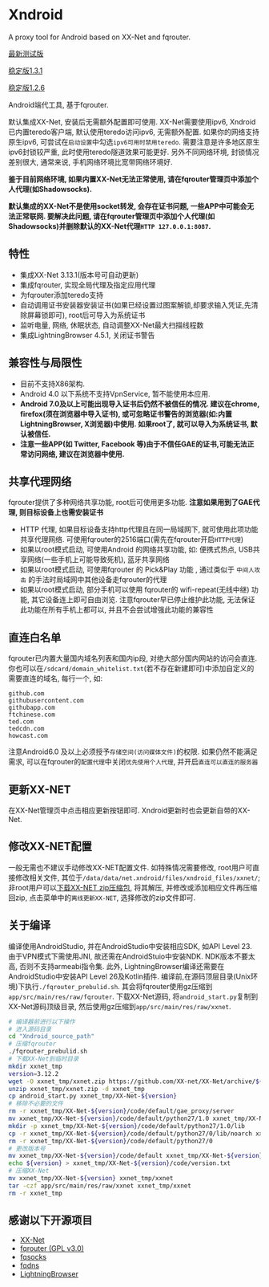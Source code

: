 # Xndroid
A proxy tool for Android based on XX-Net and fqrouter.

[最新测试版](https://raw.githubusercontent.com/XndroidDev/Xndroid-update/master/update/app-debug.apk)

[稳定版1.3.1](https://github.com/XndroidDev/Xndroid/releases/download/1.3.1/app-release.apk)

[稳定版1.2.6](https://github.com/XndroidDev/Xndroid/releases/download/1.2.6/app-release.apk)

Android端代工具, 基于fqrouter.

默认集成XX-Net, 安装后无需额外配置即可使用. XX-Net需要使用ipv6, Xndroid已内置teredo客户端, 默认使用teredo访问ipv6, 无需额外配置. 如果你的网络支持原生ipv6, 可尝试在`启动设置`中勾选`ipv6可用时禁用teredo`. 需要注意是许多地区原生ipv6封锁较严重, 此时使用teredo隧道效果可能更好. 另外不同网络环境, 封锁情况差别很大, 通常来说, 手机网络环境比宽带网络环境好.

__鉴于目前网络环境, 如果内置XX-Net无法正常使用, 请在fqrouter管理页中添加个人代理(如Shadowsocks).__

__默认集成的XX-Net不是使用socket转发, 会存在证书问题, 一些APP中可能会无法正常联网. 要解决此问题, 请在fqrouter管理页中添加个人代理(如Shadowsocks)并删除默认的XX-Net代理`HTTP 127.0.0.1:8087`.__

## 特性
 * 集成XX-Net 3.13.1(版本号可自动更新)
 * 集成fqrouter, 实现全局代理及指定应用代理
 * 为fqrouter添加teredo支持
 * 自动调用证书安装器安装证书(如果已经设置过图案解锁,却要求输入凭证,先清除屏幕锁即可), root后可导入为系统证书
 * 监听电量, 网络, 休眠状态, 自动调整XX-Net最大扫描线程数
 * 集成LightningBrowser 4.5.1, 关闭证书警告

## 兼容性与局限性
 * 目前不支持X86架构.
 * Android 4.0 以下系统不支持VpnService, 暂不能使用本应用.
 * __Android 7.0及以上可能出现导入证书后仍然不被信任的情况. 建议在chrome, firefox(须在浏览器中导入证书), 或可忽略证书警告的浏览器(如:内置LightningBrowser, X浏览器)中使用. 如果root了, 就可以导入为系统证书, 默认被信任.__
 * __注意一些APP(如 Twitter, Facebook 等)由于不信任GAE的证书,可能无法正常访问网络, 建议在浏览器中使用.__

## 共享代理网络
 fqrouter提供了多种网络共享功能, root后可使用更多功能. **注意如果用到了GAE代理, 则目标设备上也需安装证书**
 * HTTP 代理, 如果目标设备支持http代理且在同一局域网下, 就可使用此项功能共享代理网络. 可使用fqrouter的2516端口(需先在fqrouter开启`HTTP代理`)
 * 如果以root模式启动, 可使用Android 的网络共享功能, 如: 便携式热点, USB共享网络(一些手机上可能导致死机), 蓝牙共享网络
 * 如果以root模式启动, 可使用fqrouter 的 Pick&Play 功能 , 通过类似于 `中间人攻击` 的手法时局域网中其他设备走fqrouter的代理
 * 如果以root模式启动, 部分手机可以使用 fqrouter的 wifi-repeat(无线中继) 功能, 其它设备连上即可自由浏览. 注意fqrouter早已停止维护此功能, 无法保证此功能在所有手机上都可以, 并且不会尝试增强此功能的兼容性

## 直连白名单
 fqrouter已内置大量国内域名列表和国内ip段, 对绝大部分国内网站的访问会直连. 你也可以在`/sdcard/domain_whitelist.txt`(若不存在新建即可)中添加自定义的需要直连的域名, 每行一个, 如:
```
github.com
githubusercontent.com
githubapp.com
ftchinese.com
ted.com
tedcdn.com
howcast.com
```
 注意Android6.0 及以上必须授予`存储空间(访问媒体文件)`的权限. 如果仍然不能满足需求, 可以在fqrouter的`配置代理`中关闭`优先使用个人代理`, 并开启`直连可以直连的服务器`

## 更新XX-NET
在XX-Net管理页中点击相应更新按钮即可. Xndroid更新时也会更新自带的XX-Net.

## 修改XX-NET配置
一般无需也不建议手动修改XX-NET配置文件. 如特殊情况需要修改, root用户可直接修改相关文件, 其位于`/data/data/net.xndroid/files/xndroid_files/xxnet/`; 非root用户可以[下载XX-NET zip压缩包](https://github.com/XX-net/XX-Net/releases), 将其解压, 并修改或添加相应文件再压缩回zip, 点击菜单中的`离线更新XX-NET`, 选择修改的zip文件即可.

## 关于编译
编译使用AndroidStudio, 并在AndroidStudio中安装相应SDK, 如API Level 23. 由于VPN模式下需使用JNI, 故还需在AndroidStuio中安装NDK. NDK版本不要太高, 否则不支持armeabi指令集. 此外, LightningBrowser编译还需要在AndroidStudio中安装API Level 26及Kotlin插件.
编译前,在源码顶层目录(Unix环境)下执行`./fqrouter_prebulid.sh`. 其会将fqrouter使用gz压缩到`app/src/main/res/raw/fqrouter`. 下载XX-Net源码, 将`android_start.py`复制到XX-Net源码顶级目录, 然后使用gz压缩到`app/src/main/res/raw/xxnet`.

```sh
# 编译器前进行以下操作
# 进入源码目录
cd "Xndroid_source_path"
# 压缩fqrouter
./fqrouter_prebulid.sh
# 下载XX-Net到临时目录
mkdir xxnet_tmp
version=3.12.2
wget -O xxnet_tmp/xxnet.zip https://github.com/XX-net/XX-Net/archive/${version}.zip
unzip xxnet_tmp/xxnet.zip -d xxnet_tmp
cp android_start.py xxnet_tmp/XX-Net-${version}
# 移除不必要的文件
rm -r xxnet_tmp/XX-Net-${version}/code/default/gae_proxy/server
mv xxnet_tmp/XX-Net-${version}/code/default/python27/1.0 xxnet_tmp/XX-Net-${version}/code/default/python27/0
mkdir -p xxnet_tmp/XX-Net-${version}/code/default/python27/1.0/lib
cp -r xxnet_tmp/XX-Net-${version}/code/default/python27/0/lib/noarch xxnet_tmp/XX-Net-${version}/code/default/python27/1.0/lib/
rm -r xxnet_tmp/XX-Net-${version}/code/default/python27/0
# 更改版本号
mv xxnet_tmp/XX-Net-${version}/code/default xxnet_tmp/XX-Net-${version}/code/${version}
echo ${version} > xxnet_tmp/XX-Net-${version}/code/version.txt
# 压缩XX-Net
mv xxnet_tmp/XX-Net-${version} xxnet_tmp/xxnet
tar -czf app/src/main/res/raw/xxnet xxnet_tmp/xxnet
rm -r xxnet_tmp
```

## 感谢以下开源项目
 * [XX-Net](https://github.com/XX-net/XX-Net)
 * [fqrouter (GPL v3.0)](https://github.com/fqrouter/fqrouter)
 * [fqsocks](https://github.com/fqrouter/fqsocks)
 * [fqdns](https://github.com/fqrouter/fqdns)
 * [LightningBrowser](https://github.com/anthonycr/Lightning-Browser)
